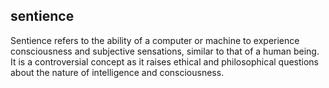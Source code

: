 ## sentience
Sentience refers to the ability of a computer or machine to experience consciousness and subjective sensations, similar to that of a human being. It is a controversial concept as it raises ethical and philosophical questions about the nature of intelligence and consciousness.

